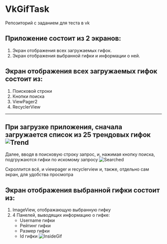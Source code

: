 # VkGifTask
Репозиторий с заданием для теста в vk
## Приложение состоит из 2 экранов:
1. Экран отображения всех загружаемых гифок.
2. Экран отображения выбранной гифки и информации о ней.

## Экран отображения всех загружаемых гифок состоит из:
1. Поисковой строки
2. Кнопки поиска
3. ViewPager2
4. RecyclerView
---
При загрузке приложения, сначала загружается список из 25 трендовых гифок
![Trend](https://www.dropbox.com/s/4v0eo694gfc6xg8/Screenshot_20230305_164646.png?dl=0)
---
Далее, вводя в поисковую строку запрос, и, нажимая кнопку поиска, подгружаются гифки по искомому запросу
![Searched](https://www.dropbox.com/s/4xl1mfvmb35mhyv/Screenshot_20230305_164804.png?dl=0)

Скроллится всё, и viewpager и recyclerview и, также, отдельно сам экран, для удобства просмотра
## Экран отображения выбранной гифки состоит из:
1) ImageView, отображающую выбранную гифку
2) 4 Панелей, выводящих информацию о гифке:
    * Username гифки
    * Рейтинг гифки
    * Размер гифки
    * Id гифки
![InsideGif](https://www.dropbox.com/s/rbn7iptlmr8ubyi/Screenshot_20230305_165852.png?dl=0)
